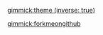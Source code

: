 [gimmick:theme (inverse: true)](cyborg)

[gimmick:forkmeongithub](http://github.com/atl2600/atl2600.github.io/)
